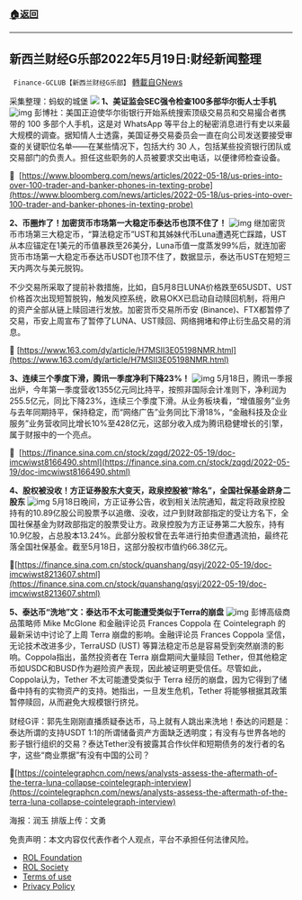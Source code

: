 ###  [:house:返回](README.md)
---


## 新西兰财经G乐部2022年5月19日:财经新闻整理
` Finance-GCLUB【新西兰财经G乐部】` [轉載自GNews](https://gnews.org/zh-hans/2561151/)

采集整理：蚂蚁的城堡
 ![](https://assets.gnews.org/wp-content/uploads/2022/05/Screenshot-2022-05-20-000727_1652976488.jpg) 
**1、美证监会SEC强令检查100多部华尔街人士手机**
 ![img](https://media.gettr.com/group38/origin/2022/05/19/01/6031d06b-f9f0-1c89-ef9c-489b9d3ab346/f85bf78e7d34670a6c9687ff2cb33096_500x0.png) 
彭博社：美国正迫使华尔街银行开始系统搜索顶级交易员和交易撮合者携带的 100 多部个人手机，这是对 WhatsApp 等平台上的秘密消息进行有史以来最大规模的调查。据知情人士透露，美国证券交易委员会一直在向公司发送要接受审查的关键职位名单——在某些情况下，包括大约 30 人，包括某些投资银行团队或交易部门的负责人。担任这些职务的人员被要求交出电话，以便律师检查设备。
 
🔗  [https://www.bloomberg.com/news/articles/2022-05-18/us-pries-into-over-100-trader-and-banker-phones-in-texting-probe](https://www.bloomberg.com/news/articles/2022-05-18/us-pries-into-over-100-trader-and-banker-phones-in-texting-probe)
 
**2、币圈炸了！加密货币市场第一大稳定币泰达币也顶不住了！**
 ![img](https://media.gettr.com/group18/origin/2022/05/19/01/a6e735ac-e515-f04c-a509-eeb616503887/50ae2401b82911130746a0647921a4f0_500x0.png) 
继加密货币市场第三大稳定币，“算法稳定币”UST和其姊妹代币Luna遭遇死亡踩踏，UST从本应锚定在1美元的币值暴跌至26美分，Luna币值一度蒸发99%后，就连加密货币市场第一大稳定币泰达币USDT也顶不住了，数据显示，泰达币UST在短短三天内两次与美元脱钩。
 
不少交易所采取了提前补救措施，比如，自5月8日LUNA价格跌至65USDT、UST价格首次出现短暂脱钩，触发风控系统，欧易OKX已启动自动赎回机制，将用户的资产全部从链上赎回进行发放。加密货币交易所币安 (Binance)、FTX都暂停了交易，币安上周宣布了暂停了LUNA、UST赎回、网络拥堵和停止衍生品交易的消息。
 
🔗 [https://www.163.com/dy/article/H7MSII3E05198NMR.html](https://www.163.com/dy/article/H7MSII3E05198NMR.html)
 
**3、连续三个季度下滑，腾讯一季度净利下降23%！**
 ![img](https://media.gettr.com/group28/origin/2022/05/19/02/bffb578f-afe1-3f36-fe16-81816ace560f/0b9f26174da7a1cf932c159d295ac318_500x0.png) 
5月18日，腾讯一季报出炉，今年第一季度营收1355亿元同比持平，按照非国际会计准则下，净利润为255.5亿元，同比下降23%，连续三个季度下滑。从业务板块看，“增值服务”业务与去年同期持平，保持稳定，而“网络广告”业务同比下滑18%，“金融科技及企业服务”业务营收同比增长10%至428亿元，这部分收入成为腾讯稳健增长的引擎，属于财报中的一个亮点。
 
🔗  [https://finance.sina.com.cn/stock/zqgd/2022-05-19/doc-imcwiwst8166490.shtml](https://finance.sina.com.cn/stock/zqgd/2022-05-19/doc-imcwiwst8166490.shtml)
 
**4、股权被没收！方正证券股东大变天，政泉控股被“除名”，全国社保基金跻身二股东**
 ![img](https://media.gettr.com/group21/origin/2022/05/19/02/81b5187c-289e-57cc-b551-8e8ba27c07a7/779ae4ea8add854d258462ddcc71b816_500x0.png) 
5月18日晚间，方正证券公告，收到相关法院通知，裁定将政泉控股持有的10.89亿股公司股票予以追缴、没收，过户到财政部指定的受让方名下，全国社保基金为财政部指定的股票受让方。政泉控股为方正证券第二大股东，持有10.9亿股，占总股本13.24%。此部分股权曾在去年进行拍卖但遭遇流拍，最终花落全国社保基金。截至5月18日，这部分股权市值约66.38亿元。
 
🔗[https://finance.sina.com.cn/stock/quanshang/qsyj/2022-05-19/doc-imcwiwst8213607.shtml](https://finance.sina.com.cn/stock/quanshang/qsyj/2022-05-19/doc-imcwiwst8213607.shtml)
 
**5、泰达币“洗地”文：泰达币不太可能遭受类似于Terra的崩盘**
 ![img](https://media.gettr.com/group14/origin/2022/05/19/02/aaae9449-a4ea-a385-5cc2-d4a4dd176fa6/66036c39cc0fb5d6a957cc680eb6894d_500x0.png) 
彭博高级商品策略师 Mike McGlone 和金融评论员 Frances Coppola 在 Cointelegraph 的最新采访中讨论了上周 Terra 崩盘的影响。金融评论员 Frances Coppola 坚信，无论技术改进多少，TerraUSD (UST) 等算法稳定币总是容易受到突然崩溃的影响。Coppola指出，虽然投资者在 Terra 崩盘期间大量赎回 Tether，但其他稳定币如USDC和BUSD作为避险资产表现，因此被证明更受信任。尽管如此，Coppola认为，Tether 不太可能遭受类似于 Terra 经历的崩盘，因为它得到了储备中持有的实物资产的支持。她指出，一旦发生危机，Tether 将能够根据其政策暂停赎回，从而避免大规模银行挤兑。
 
财经G评：郭先生刚刚直播质疑泰达币，马上就有人跳出来洗地！泰达的问题是：泰达所谓的支持USDT 1:1的所谓储备资产方面缺乏透明度；有没有与世界各地的影子银行组织的交易？泰达Tether没有披露其合作伙伴和短期债务的发行者的名字，这些“商业票据”有没有中国的公司？
 
🔗[https://cointelegraphcn.com/news/analysts-assess-the-aftermath-of-the-terra-luna-collapse-cointelegraph-interview](https://cointelegraphcn.com/news/analysts-assess-the-aftermath-of-the-terra-luna-collapse-cointelegraph-interview)
 
海报：润玉
排版上传：文勇

免责声明：本文内容仅代表作者个人观点，平台不承担任何法律风险。
  
- [ROL Foundation](https://rolfoundation.org/)
- [ROL Society](https://rolsociety.org/)
- [Terms of use](https://gnews.org/terms-of-use-3/)
- [Privacy Policy](https://gnews.org/privacy-policy/)

